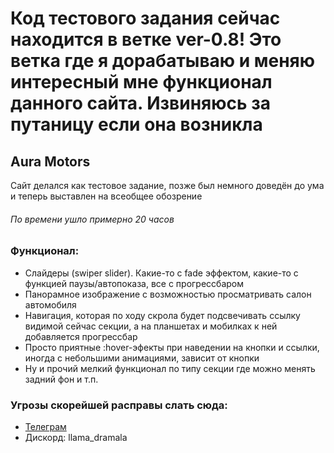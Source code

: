 # Код тестового задания сейчас находится в ветке ver-0.8! Это ветка где я дорабатываю и меняю интересный мне функционал данного сайта. Извиняюсь за путаницу если она возникла
## Aura Motors
Сайт делался как тестовое задание, позже был немного доведён до ума и теперь выставлен на всеобщее обозрение
###### По времени ушло примерно 20 часов
### Функционал:
* Слайдеры (swiper slider). Какие-то с fade эффектом, какие-то с функцией паузы/автопоказа, все с прогрессбаром
* Панорамное изображение с возможностью просматривать салон автомобиля
* Навигация, которая по ходу скрола будет подсвечивать ссылку видимой сейчас секции, а на планшетах и мобилках к ней добавляется прогрессбар
* Просто приятные :hover-эфекты при наведении на кнопки и ссылки, иногда с небольшими анимациями, зависит от кнопки
* Ну и прочий мелкий функционал по типу секции где можно менять задний фон и т.п.
### Угрозы скорейшей расправы слать сюда:
* [Телеграм](https://t.me/llama_baldeet)
* Дискорд: llama_dramala
